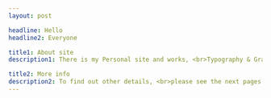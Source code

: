 ```yaml
---
layout: post

headline: Hello  
headline2: Everyone

title1: About site
description1: There is my Personal site and works, <br>Typography & Graphic Design

title2: More info
description2: To find out other details, <br>please see the next pages
---
```

